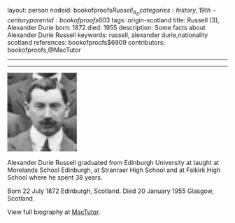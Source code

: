 layout: person
nodeid: bookofproofs$Russell_A_D
categories: history,19th-century
parentid: bookofproofs$603
tags: origin-scotland
title: Russell (3), Alexander Durie
born: 1872
died: 1955
description: Some facts about Alexander Durie Russell
keywords: russell, alexander durie,nationality scotland
references: bookofproofs$6909
contributors: bookofproofs,@MacTutor

---


---

![Russell_A_D.jpg](https://github.com/bookofproofs/bookofproofs.github.io/blob/main/_sources/_assets/images/portraits/Russell_A_D.jpg?raw=true)

Alexander Durie Russell graduated from Edinburgh University at taught at Morelands School Edinburgh, at Stranraer High School and at Falkirk High School where he spent 38 years.

Born 22 July 1872 Edinburgh, Scotland. Died 20 January 1955 Glasgow, Scotland.


View full biography at [MacTutor](https://mathshistory.st-andrews.ac.uk/Biographies/Russell_A_D/).